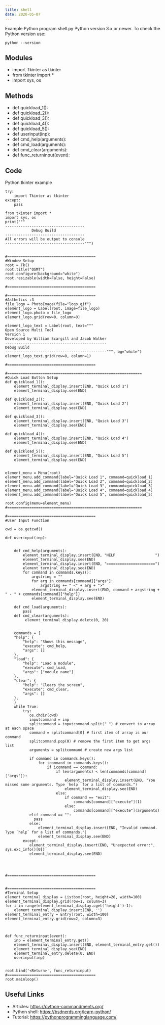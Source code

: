```yaml
---
title: shell
date: 2020-05-07
---
```

Example Python program shell.py
Python version 3.x or newer.
To check the Python version use:

    python --version

## Modules

* import Tkinter as tkinter
* from tkinter import *
* import sys, os

## Methods

* def quickload_1():
* def quickload_2():
* def quickload_3():
* def quickload_4():
* def quickload_5():
* def userinput(inp):
* def cmd_help(arguments):
* def cmd_load(arguments):
* def cmd_clear(arguments):
* def func_returninput(event):

## Code

Python tkinter example

    try:
        import Tkinter as tkinter
    except:
        pass
    
    from tkinter import *
    import sys, os
    print("""
    ------------------------------------
                Debug Build
    ------------------------------------
    All errors will be output to console
    ------------------------------------""")
    
    
    #========================================
    #Window Setup
    root = Tk()
    root.title("OSMT")
    root.configure(background="white")
    root.resizable(width=False, height=False)
    
    #========================================
    
    #========================================
    #Asthetics :3
    file_logo = PhotoImage(file="logo.gif")
    element_logo = Label(root, image=file_logo)
    element_logo.photo = file_logo
    element_logo.grid(row=0, column=0)
    
    element_logo_text = Label(root, text="""
    Open Source Multi Tool
    Version 1
    Developed by William Scargill and Jacob Walker
    ----------------------------------------------
    Debug Build
    ----------------------------------------------""", bg="white")
    element_logo_text.grid(row=0, column=1)
    
    #========================================
    
    #=============================================================
    #Quick Load Button Setup
    def quickload_1():
        element_terminal_display.insert(END, "Quick Load 1")
        element_terminal_display.see(END)
    
    def quickload_2():
        element_terminal_display.insert(END, "Quick Load 2")
        element_terminal_display.see(END)
    
    def quickload_3():
        element_terminal_display.insert(END, "Quick Load 3")
        element_terminal_display.see(END)
    
    def quickload_4():
        element_terminal_display.insert(END, "Quick Load 4")
        element_terminal_display.see(END)
    
    def quickload_5():
        element_terminal_display.insert(END, "Quick Load 5")
        element_terminal_display.see(END)
    
    
    element_menu = Menu(root)
    element_menu.add_command(label="Quick Load 1", command=quickload_1)
    element_menu.add_command(label="Quick Load 2", command=quickload_2)
    element_menu.add_command(label="Quick Load 3", command=quickload_3)
    element_menu.add_command(label="Quick Load 4", command=quickload_4)
    element_menu.add_command(label="Quick Load 5", command=quickload_5)
    
    root.config(menu=element_menu)
    #=============================================================
    
    #========================================
    #User Input Function
    
    cwd = os.getcwd()
    
    def userinput(inp):
        
        
        def cmd_help(arguments):
            element_terminal_display.insert(END, "HELP                  ")
            element_terminal_display.see(END)
            element_terminal_display.insert(END, "======================")
            element_terminal_display.see(END)
            for command in commands.keys():
                argstring = ""
                for arg in commands[command]["args"]:
                    argstring += " <" + arg + ">"
                element_terminal_display.insert(END, command + argstring + " - " + commands[command]["help"])
                element_terminal_display.see(END)
                
        def cmd_load(arguments):
            pass
        def cmd_clear(arguments):
             element_terminal_display.delete(0, 20)
    
        
        commands = {
        "help": {
            "help": "Shows this message",
            "execute": cmd_help,
            "args": []
        },
        "load": {
            "help": "Load a module",
            "execute": cmd_load,
            "args": ["module name"]
        },
        "clear": {
            "help": "Clears the screen",
            "execute": cmd_clear,
            "args": []
        },
        }
        while True:
            try:
               os.chdir(cwd)
               inputcommand = inp
               splitcommand = inputcommand.split(" ") # convert to array at each space
               command = splitcommand[0] # first item of array is our command
               splitcommand.pop(0) # remove the first item to get args list
               arguments = splitcommand # create new args list
    
               if command in commands.keys():
                   for icommand in commands.keys():
                       if icommand == command:
                           if len(arguments) < len(commands[command]["args"]):
                               element_terminal_display.insert(END, "You missed some arguments. Type `help` for a list of commands.")
                               element_terminal_display.see(END)
                           else:
                               if command == "exit":
                                   commands[command]["execute"](1)
                               else:
                                   commands[command]["execute"](arguments)
               elif command == "":
                 pass
               else:
                   element_terminal_display.insert(END, "Invalid command. Type `help` for a list of commands.")
                   element_terminal_display.see(END)
            except:
               element_terminal_display.insert(END, "Unexpected error:", sys.exc_info()[0])
               element_terminal_display.see(END)
        
        
    
            
    #========================================
    
    
    #========================================
    #Terminal Setup
    element_terminal_display = Listbox(root, height=20, width=100)
    element_terminal_display.grid(row=1, column=3)
    for i in range(element_terminal_display.cget('height')-1):
        element_terminal_display.insert(END, '')
    element_terminal_entry = Entry(root, width=100)
    element_terminal_entry.grid(row=2, column=3)
    
    
    
    def func_returninput(event):
        inp = element_terminal_entry.get()
        element_terminal_display.insert(END, element_terminal_entry.get())
        element_terminal_display.see(END)
        element_terminal_entry.delete(0, END)
        userinput(inp)
        
    
    root.bind('<Return>', func_returninput)
    #========================================
    root.mainloop()
    

## Useful Links

- Articles: https://python-commandments.org/
- Python shell: https://bsdnerds.org/learn-python/
- Tutorial: https://pythonprogramminglanguage.com/
